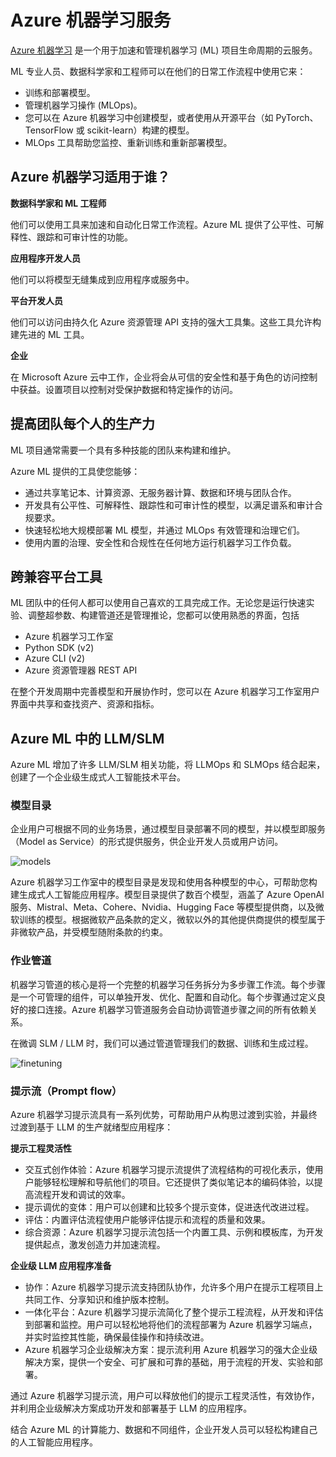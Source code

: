 # Azure 机器学习服务

[Azure 机器学习](https://ml.azure.com?WT.mc_id=aiml-138114-kinfeylo) 是一个用于加速和管理机器学习 (ML) 项目生命周期的云服务。

ML 专业人员、数据科学家和工程师可以在他们的日常工作流程中使用它来：

- 训练和部署模型。
- 管理机器学习操作 (MLOps)。
- 您可以在 Azure 机器学习中创建模型，或者使用从开源平台（如 PyTorch、TensorFlow 或 scikit-learn）构建的模型。
- MLOps 工具帮助您监控、重新训练和重新部署模型。

## Azure 机器学习适用于谁？

**数据科学家和 ML 工程师**

他们可以使用工具来加速和自动化日常工作流程。Azure ML 提供了公平性、可解释性、跟踪和可审计性的功能。

**应用程序开发人员**

他们可以将模型无缝集成到应用程序或服务中。

**平台开发人员**

他们可以访问由持久化 Azure 资源管理 API 支持的强大工具集。这些工具允许构建先进的 ML 工具。

**企业**

在 Microsoft Azure 云中工作，企业将会从可信的安全性和基于角色的访问控制中获益。设置项目以控制对受保护数据和特定操作的访问。

## 提高团队每个人的生产力

ML 项目通常需要一个具有多种技能的团队来构建和维护。

Azure ML 提供的工具使您能够：

- 通过共享笔记本、计算资源、无服务器计算、数据和环境与团队合作。
- 开发具有公平性、可解释性、跟踪性和可审计性的模型，以满足谱系和审计合规要求。
- 快速轻松地大规模部署 ML 模型，并通过 MLOps 有效管理和治理它们。
- 使用内置的治理、安全性和合规性在任何地方运行机器学习工作负载。

## 跨兼容平台工具

ML 团队中的任何人都可以使用自己喜欢的工具完成工作。无论您是运行快速实验、调整超参数、构建管道还是管理推论，您都可以使用熟悉的界面，包括

- Azure 机器学习工作室
- Python SDK (v2)
- Azure CLI (v2)
- Azure 资源管理器 REST API

在整个开发周期中完善模型和开展协作时，您可以在 Azure 机器学习工作室用户界面中共享和查找资产、资源和指标。

## Azure ML 中的 LLM/SLM

Azure ML 增加了许多 LLM/SLM 相关功能，将 LLMOps 和 SLMOps 结合起来，创建了一个企业级生成式人工智能技术平台。

### 模型目录

企业用户可根据不同的业务场景，通过模型目录部署不同的模型，并以模型即服务（Model as Service）的形式提供服务，供企业开发人员或用户访问。

![models](../../imgs/04/03/models.png)

Azure 机器学习工作室中的模型目录是发现和使用各种模型的中心，可帮助您构建生成式人工智能应用程序。模型目录提供了数百个模型，涵盖了 Azure OpenAI 服务、Mistral、Meta、Cohere、Nvidia、Hugging Face 等模型提供商，以及微软训练的模型。根据微软产品条款的定义，微软以外的其他提供商提供的模型属于非微软产品，并受模型随附条款的约束。

### 作业管道

机器学习管道的核心是将一个完整的机器学习任务拆分为多步骤工作流。每个步骤是一个可管理的组件，可以单独开发、优化、配置和自动化。每个步骤通过定义良好的接口连接。Azure 机器学习管道服务会自动协调管道步骤之间的所有依赖关系。

在微调 SLM / LLM 时，我们可以通过管道管理我们的数据、训练和生成过程。

![finetuning](../../imgs/04/03/finetuning.png)

### 提示流（Prompt flow）

Azure 机器学习提示流具有一系列优势，可帮助用户从构思过渡到实验，并最终过渡到基于 LLM 的生产就绪型应用程序：

**提示工程灵活性**

- 交互式创作体验：Azure 机器学习提示流提供了流程结构的可视化表示，使用户能够轻松理解和导航他们的项目。它还提供了类似笔记本的编码体验，以提高流程开发和调试的效率。
- 提示调优的变体：用户可以创建和比较多个提示变体，促进迭代改进过程。
- 评估：内置评估流程使用户能够评估提示和流程的质量和效果。
- 综合资源：Azure 机器学习提示流包括一个内置工具、示例和模板库，为开发提供起点，激发创造力并加速流程。

**企业级 LLM 应用程序准备**

- 协作：Azure 机器学习提示流支持团队协作，允许多个用户在提示工程项目上共同工作、分享知识和维护版本控制。
- 一体化平台：Azure 机器学习提示流简化了整个提示工程流程，从开发和评估到部署和监控。用户可以轻松地将他们的流程部署为 Azure 机器学习端点，并实时监控其性能，确保最佳操作和持续改进。
- Azure 机器学习企业级解决方案：提示流利用 Azure 机器学习的强大企业级解决方案，提供一个安全、可扩展和可靠的基础，用于流程的开发、实验和部署。

通过 Azure 机器学习提示流，用户可以释放他们的提示工程灵活性，有效协作，并利用企业级解决方案成功开发和部署基于 LLM 的应用程序。

结合 Azure ML 的计算能力、数据和不同组件，企业开发人员可以轻松构建自己的人工智能应用程序。